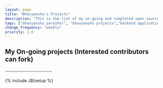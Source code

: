 ```yaml
---
layout: page
title: "Bhavyanshu's Projects"
description: "This is the list of my on-going and completed open source projects. Go ahead and make some contribution."
tags: ["bhavyanshu parasher", "bhavyanshu projects","backend application developer"]
change_frequency: "weekly"
priority: 1.0
---
```



<h2>My On-going projects (Interested contributors can fork)</h2>      
------------------------

<script type="text/javascript">
$(document).ready(function () {$("#my-github-projects").loadRepositories("bhavyanshu");});
</script>
<div id="my-github-projects">
</div>

{% include JB/setup %}
